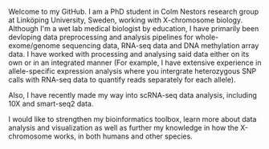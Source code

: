 Welcome to my GitHub. 
I am a PhD student in Colm Nestors research group at Linköping University, Sweden, working with X-chromosome biology.<br />
Although I'm a wet lab medical biologist by education, I have primarily been devloping data preprocessing and analysis pipelines for whole-exome/genome sequencing data, RNA-seq data and DNA methylation array data. I have worked with processing and analysing said data either on its own or in an integrated manner (For example, I have extensive experience in allele-specific expression analysis where you intergrate heterozygous SNP calls with RNA-seq data to quantify reads separately for each allele).	<br />

Also, I have recently made my way into scRNA-seq data analysis, including 10X and smart-seq2 data.

I would like to strengthen my bioinformatics toolbox, learn more about data analysis and visualization as well as further my knowledge in how the X-chromosome works, in both humans and other species.
